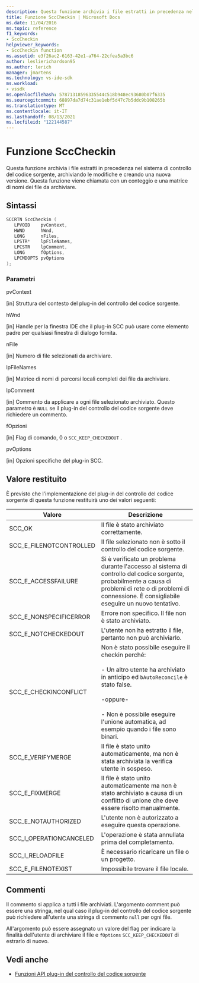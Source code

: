 ```yaml
---
description: Questa funzione archivia i file estratti in precedenza nel sistema di controllo del codice sorgente, archiviando le modifiche e creando una nuova versione.
title: Funzione SccCheckin | Microsoft Docs
ms.date: 11/04/2016
ms.topic: reference
f1_keywords:
- SccCheckin
helpviewer_keywords:
- SccCheckin function
ms.assetid: e3f26ac2-6163-42e1-a764-22cfea5a3bc6
author: leslierichardson95
ms.author: lerich
manager: jmartens
ms.technology: vs-ide-sdk
ms.workload:
- vssdk
ms.openlocfilehash: 57871318596335544c518b948ec93680b07f6335
ms.sourcegitcommit: 68897da7d74c31ae1ebf5d47c7b5ddc9b108265b
ms.translationtype: MT
ms.contentlocale: it-IT
ms.lasthandoff: 08/13/2021
ms.locfileid: "122144587"
---
```

# <a name="scccheckin-function"></a>Funzione SccCheckin
Questa funzione archivia i file estratti in precedenza nel sistema di controllo del codice sorgente, archiviando le modifiche e creando una nuova versione. Questa funzione viene chiamata con un conteggio e una matrice di nomi dei file da archiviare.

## <a name="syntax"></a>Sintassi

```cpp
SCCRTN SccCheckin (
   LPVOID    pvContext,
   HWND      hWnd,
   LONG      nFiles,
   LPSTR*    lpFileNames,
   LPCSTR    lpComment,
   LONG      fOptions,
   LPCMDOPTS pvOptions
);
```

### <a name="parameters"></a>Parametri
 pvContext

[in] Struttura del contesto del plug-in del controllo del codice sorgente.

 hWnd

[in] Handle per la finestra IDE che il plug-in SCC può usare come elemento padre per qualsiasi finestra di dialogo fornita.

 nFile

[in] Numero di file selezionati da archiviare.

 lpFileNames

[in] Matrice di nomi di percorsi locali completi dei file da archiviare.

 lpComment

[in] Commento da applicare a ogni file selezionato archiviato. Questo parametro è `NULL` se il plug-in del controllo del codice sorgente deve richiedere un commento.

 fOpzioni

[in] Flag di comando, 0 o `SCC_KEEP_CHECKEDOUT` .

 pvOptions

[in] Opzioni specifiche del plug-in SCC.

## <a name="return-value"></a>Valore restituito
 È previsto che l'implementazione del plug-in del controllo del codice sorgente di questa funzione restituirà uno dei valori seguenti:

|Valore|Descrizione|
|-----------|-----------------|
|SCC_OK|Il file è stato archiviato correttamente.|
|SCC_E_FILENOTCONTROLLED|Il file selezionato non è sotto il controllo del codice sorgente.|
|SCC_E_ACCESSFAILURE|Si è verificato un problema durante l'accesso al sistema di controllo del codice sorgente, probabilmente a causa di problemi di rete o di problemi di connessione. È consigliabile eseguire un nuovo tentativo.|
|SCC_E_NONSPECIFICERROR|Errore non specifico. Il file non è stato archiviato.|
|SCC_E_NOTCHECKEDOUT|L'utente non ha estratto il file, pertanto non può archiviarlo.|
|SCC_E_CHECKINCONFLICT|Non è stato possibile eseguire il checkin perché:<br /><br /> - Un altro utente ha archiviato in anticipo ed `bAutoReconcile` è stato false.<br /><br /> -oppure-<br /><br /> - Non è possibile eseguire l'unione automatica, ad esempio quando i file sono binari.|
|SCC_E_VERIFYMERGE|Il file è stato unito automaticamente, ma non è stata archiviata la verifica utente in sospeso.|
|SCC_E_FIXMERGE|Il file è stato unito automaticamente ma non è stato archiviato a causa di un conflitto di unione che deve essere risolto manualmente.|
|SCC_E_NOTAUTHORIZED|L'utente non è autorizzato a eseguire questa operazione.|
|SCC_I_OPERATIONCANCELED|L'operazione è stata annullata prima del completamento.|
|SCC_I_RELOADFILE|È necessario ricaricare un file o un progetto.|
|SCC_E_FILENOTEXIST|Impossibile trovare il file locale.|

## <a name="remarks"></a>Commenti
 Il commento si applica a tutti i file archiviati. L'argomento comment può essere una stringa, nel qual caso il plug-in del controllo del codice sorgente può richiedere all'utente una stringa di commento `null` per ogni file.

 All'argomento può essere assegnato un valore del flag per indicare la finalità dell'utente di archiviare il file e `fOptions` `SCC_KEEP_CHECKEDOUT` di estrarlo di nuovo.

## <a name="see-also"></a>Vedi anche
- [Funzioni API plug-in del controllo del codice sorgente](../extensibility/source-control-plug-in-api-functions.md)
